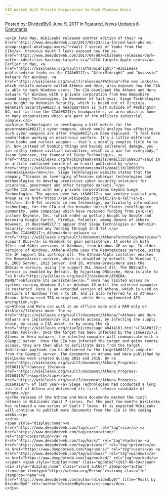 ```yaml
---
CIA Worked With Private Corporation to Hack Windows Users
---
```

<article class="post-listing post-20485 post type-post status-publish format-standard has-post-thumbnail hentry  tag-cia tag-corporation tag-hack tag-private tag-users tag-windows tag-worked">
    <div class="post-inner">
        <span>Posted by: <a href="https://www.deepdotweb.com/author/dividedby0/" title="">DividedBy0 </a></span>
    <span>June 9, 2017</span>
    <span>in <a href="https://www.deepdotweb.com/category/deepdot-news/" rel="category tag">Featured</a>, <a href="https://www.deepdotweb.com/category/news-updates/" rel="category tag">News Updates</a></span>
    <span><a href="https://www.deepdotweb.com/2017/06/09/cia-worked-private-corporation-hack-windows-users/#comments">6 Comments</a></span>
    </p>
    <div class="clear"></div>
    
    <p>In late May, WikiLeaks released another edition of their <a href="https://www.deepdotweb.com/2017/03/23/cia-forced-hack-phones-snoop-signal-whatsapp-users/">Vault 7 series of leaks from the CIA</a>. Previous Vault 7 leaks exposed how the <a href="https://www.deepdotweb.com/2017/04/08/wikileaks-releases-dark-matter-identifies-hacking-targets-cia/">CIA targets Apple users</a>. Earlier in May, <a href="https://wikileaks.org/vault7/aftermidnight/">WikiLeaks published</a> leaks on the CIA&#8217;s “AfterMidnight” and “Assassin” malware for Windows. <a href="https://wikileaks.org/vault7/releases/#Athena">The new leak</a>, which details malware called Athena and Hera, also exposes how the CIA is able to hack Windows users. The CIA developed the Athena and Hera malware for Windows with a private corporation from New Hampshire named Siege Technologies. In November of last year, Siege Technologies was bought by Nehemiah Security, which is based out of Virginia. Nehemiah Security&#8217;s headquarters is just outside of Washington DC, not far from the CIA&#8217;s headquarters, an area which is home to many corporations which are part of the military industrial complex.</p>
    <p>Siege Technologies is developing a kill metric for the government&#8217;s cyber weapons, which would analyze how effective such cyber weapons are after they&#8217;ve been deployed. “I feel more comfortable working on electronic warfare. It’s a little different than bombs and nuclear weapons – that’s a morally complex field to be in. Now instead of bombing things and having collateral damage, you can really reduce civilian casualties, which is a win for everybody,” Jason Syversen, the founder of Siege Technologies, <a href="https://wikileaks.org/hackingteam/emails/emailid/169933">said in an article contained inside of an e-mail published by </a><a href="https://wikileaks.org/hackingteam/emails/emailid/169933"><em>WikiLeaks</em></a>. Siege Technologies website states that the company “focuses on leveraging offensive cyberwar technologies and methodologies to develop predictive cyber security solutions for insurance, government and other targeted markets.”</p>
    <p>The CIA works with many private corporations beyond Siege Technologies. The agency even has it&#8217;s own venture capital arm, known as <a href="https://en.wikipedia.org/wiki/In-Q-Tel">In-Q-Tel</a>. In-Q-Tel invests in new technology, particularly information technology, for the CIA and the broader United States intelligence community. Some companies which have received funding from In-Q-Tel include Keyhole, Inc. (which ended up getting bought by Google and becoming Google Earth), FireEye, Palantir, among dozens of others. However, it doesn&#8217;t appear that Siege Technologies or Nehemiah Security received any funding through In-Q-Tel.</p>
    <p>The CIA&#8217;s Athena/Hera malware <a href="https://wikileaks.org/vault7/document/AthenaTechnologyOverview/">hijacks support DLLs</a> in Windows to gain persistence. It works on both 32bit and 64bit versions of Windows, from Windows XP on up. In older versions of Windows, Athena-Alpha uses the RemoteAccess service, using the IP support DLL iprtrmgr.dll. The Athena-Alpha installer enables the RemoteAccess service, which is disabled by default. In Windows 7, 8, 2008 Server, 2012 Server, and 10, Athena-Bravo/Hera uses the DNScache service, using the support DLL dnsext.dll. The DNScache service is enabled by default. By hijacking DNScache, Hera is able to “<a href="https://wikileaks.org/vault7/document/ATHENA-DEMO/">obfuscate its persistence</a>.” Hera has limited access on systems running Windows 8.1 or Windows 10 until the infected computer is restarted. Hera is an extended version of Athena, which is used on versions of Windows from 7 to 10, and is also referred to as Athena-Bravo. Athena used TEA encryption, while Hera implemented AES encryption.</p>
    <p>Athena and Hera can work in an offline mode and a RAM-only or diskless/fileless mode. The <a href="https://wikileaks.org/vault7/document/Athena/">Athena and Hera malware are implanted</a> via remote access, by infecting the supply chain, by using a CIA asset, or by using the <a href="https://wikileaks.org/ciav7p1/cms/page_49414161.html">CIA&#8217;s Windex tool</a>. Once the target has been infected by the CIA&#8217;s Athena or Hera malware, the infected computer will communicate with a C&amp;C server. Once the CIA has infected the target and gains remote access, they are then able to exfiltrate data from the target. Additional payloads can be delivered to the target&#8217;s computer from the C&amp;C server. The documents on Athena and Hera published by WikiLeaks were created during 2015 and 2016. By <a href="https://wikileaks.org/vault7/document/Athena_Progress-20160119/">January 19</a><a href="https://wikileaks.org/vault7/document/Athena_Progress-20160119/"><sup>th</sup></a><a href="https://wikileaks.org/vault7/document/Athena_Progress-20160119/"> of last year</a> Siege Technologies had conducted a long run test of Athena and delivered its first release candidate of Athena.</p>
    <p>The release of the Athena and Hera documents marked the ninth release in WikiLeaks Vault 7 series. For the past few months WikiLeaks has released a new series of Vault 7 leaks. It is expected WikiLeaks will continue to publish more documents from the CIA in the coming weeks.</p>
    </div>
    <span style="display:none"><a href="https://www.deepdotweb.com/tag/cia/" rel="tag">cia</a> <a href="https://www.deepdotweb.com/tag/corporation/" rel="tag">corporation</a> <a href="https://www.deepdotweb.com/tag/hack/" rel="tag">hack</a> <a href="https://www.deepdotweb.com/tag/private/" rel="tag">private</a> <a href="https://www.deepdotweb.com/tag/users/" rel="tag">users</a> <a href="https://www.deepdotweb.com/tag/windows/" rel="tag">windows</a> <a href="https://www.deepdotweb.com/tag/worked/" rel="tag">worked</a></span> <span style="display:none" class="updated">2017-06-09</span>
    <div style="display:none" class="vcard author" itemprop="author" itemscope itemtype="http://schema.org/Person"><strong class="fn" itemprop="name"><a href="https://www.deepdotweb.com/author/dividedby0/" title="Posts by DividedBy0" rel="author">DividedBy0</a></strong></div>
    </div>
</article>

